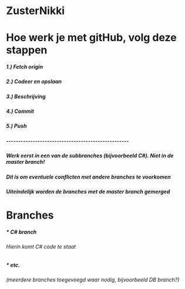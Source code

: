 # ZusterNikki

# Hoe werk je met gitHub, volg deze stappen
##### 1.) Fetch origin
##### 2.) Codeer en opslaan
##### 3.) Beschrijving
##### 4.) Commit
##### 5.) Push
#####  ---------------------------------------------------
##### Werk eerst in een van de subbranches (bijvoorbeeld C#). Niet in de master branch!
##### Dit is om eventuele conflicten met andere branches te voorkomen
##### Uiteindelijk worden de branches met de master branch gemerged

# Branches
##### * C# branch
###### Hierin komt C# code te staat
##### * etc. 
###### (meerdere branches toegevoegd waar nodig, bijvoorbeeld DB branch?)
